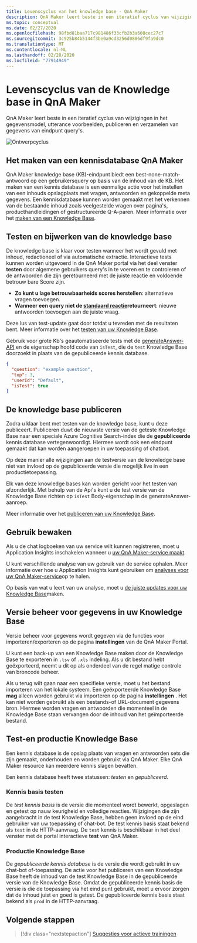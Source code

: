 ```yaml
---
title: Levenscyclus van het knowledge base - QnA Maker
description: QnA Maker leert beste in een iteratief cyclus van wijzigingen in het gegevensmodel, utterance voorbeelden, publiceren en verzamelen van gegevens van eindpunt query's.
ms.topic: conceptual
ms.date: 02/27/2020
ms.openlocfilehash: 98fbd81baa717c981486f33cfb2b3a608cec27c7
ms.sourcegitcommit: 3c925b84b5144f3be0a9cd3256d0886df9fa9dc0
ms.translationtype: MT
ms.contentlocale: nl-NL
ms.lasthandoff: 02/28/2020
ms.locfileid: "77914949"
---
```

# <a name="knowledge-base-lifecycle-in-qna-maker"></a>Levenscyclus van de Knowledge base in QnA Maker
QnA Maker leert beste in een iteratief cyclus van wijzigingen in het gegevensmodel, utterance voorbeelden, publiceren en verzamelen van gegevens van eindpunt query's.

![Ontwerpcyclus](../media/qnamaker-concepts-lifecycle/kb-lifecycle.png)

## <a name="creating-a-qna-maker-knowledge-base"></a>Het maken van een kennisdatabase QnA Maker
QnA Maker knowledge base (KB)-eindpunt biedt een best-none-match-antwoord op een gebruikersquery op basis van de inhoud van de KB. Het maken van een kennis database is een eenmalige actie voor het instellen van een inhouds opslagplaats met vragen, antwoorden en gekoppelde meta gegevens. Een kennisdatabase kunnen worden gemaakt met het verkennen van de bestaande inhoud zoals veelgestelde vragen over pagina's, producthandleidingen of gestructureerde Q-A-paren. Meer informatie over het [maken van een Knowledge Base](../quickstarts/create-publish-knowledge-base.md).

## <a name="testing-and-updating-the-knowledge-base"></a>Testen en bijwerken van de knowledge base

De knowledge base is klaar voor testen wanneer het wordt gevuld met inhoud, redactioneel of via automatische extractie. Interactieve tests kunnen worden uitgevoerd in de QnA Maker portal via het deel venster **testen** door algemene gebruikers query's in te voeren en te controleren of de antwoorden die zijn geretourneerd met de juiste reactie en voldoende betrouw bare Score zijn.

* **Zo kunt u lage betrouwbaarheids scores herstellen**: alternatieve vragen toevoegen.
* **Wanneer een query niet de [standaard reactie](../How-to/change-default-answer.md)retourneert**: nieuwe antwoorden toevoegen aan de juiste vraag.

Deze lus van test-update gaat door totdat u tevreden met de resultaten bent. Meer informatie over het [testen van uw Knowledge Base](../How-To/test-knowledge-base.md).

Gebruik voor grote Kb's geautomatiseerde tests met de [generateAnswer-API](../how-to/metadata-generateanswer-usage.md#get-answer-predictions-with-the-generateanswer-api) en de eigenschap hoofd code van `isTest`, die de `test` Knowledge Base doorzoekt in plaats van de gepubliceerde kennis database.

```json
{
  "question": "example question",
  "top": 3,
  "userId": "Default",
  "isTest": true
}
```

## <a name="publish-the-knowledge-base"></a>De knowledge base publiceren
Zodra u klaar bent met testen van de knowledge base, kunt u deze publiceert. Publiceren duwt de nieuwste versie van de geteste Knowledge Base naar een speciale Azure Cognitive Search-index die de **gepubliceerde** kennis database vertegenwoordigt. Hiermee wordt ook een eindpunt gemaakt dat kan worden aangeroepen in uw toepassing of chatbot.

Op deze manier alle wijzigingen aan de testversie van de knowledge base niet van invloed op de gepubliceerde versie die mogelijk live in een productietoepassing.

Elk van deze knowledge bases kan worden gericht voor het testen van afzonderlijk. Met behulp van de Api's kunt u de test versie van de Knowledge Base richten op `isTest` Body-eigenschap in de generateAnswer-aanroep.

Meer informatie over het [publiceren van uw Knowledge Base](../Quickstarts/create-publish-knowledge-base.md#publish-the-knowledge-base).

## <a name="monitor-usage"></a>Gebruik bewaken
Als u de chat logboeken van uw service wilt kunnen registreren, moet u Application Insights inschakelen wanneer u [uw QnA Maker-service maakt](../How-To/set-up-qnamaker-service-azure.md).

U kunt verschillende analyse van uw gebruik van de service ophalen. Meer informatie over hoe u Application Insights kunt gebruiken om [analyses voor uw QnA Maker-service](../How-To/get-analytics-knowledge-base.md)op te halen.

Op basis van wat u leert van uw analyse, moet u [de juiste updates voor uw Knowledge Base](../How-To/edit-knowledge-base.md)maken.

## <a name="version-control-for-data-in-your-knowledge-base"></a>Versie beheer voor gegevens in uw Knowledge Base

Versie beheer voor gegevens wordt gegeven via de functies voor importeren/exporteren op de pagina **instellingen** van de QnA Maker Portal.

U kunt een back-up van een Knowledge Base maken door de Knowledge Base te exporteren in `.tsv` of `.xls` indeling. Als u dit bestand hebt geëxporteerd, neemt u dit op als onderdeel van de regel matige controle van broncode beheer.

Als u terug wilt gaan naar een specifieke versie, moet u het bestand importeren van het lokale systeem. Een geëxporteerde Knowledge Base **mag** alleen worden gebruikt via importeren op de pagina **instellingen** . Het kan niet worden gebruikt als een bestands-of URL-document gegevens bron. Hiermee worden vragen en antwoorden die momenteel in de Knowledge Base staan vervangen door de inhoud van het geïmporteerde bestand.

## <a name="test-and-production-knowledge-base"></a>Test-en productie Knowledge Base
Een kennis database is de opslag plaats van vragen en antwoorden sets die zijn gemaakt, onderhouden en worden gebruikt via QnA Maker. Elke QnA Maker resource kan meerdere kennis slagen bevatten.

Een kennis database heeft twee statussen: *testen* en *gepubliceerd*.

### <a name="test-knowledge-base"></a>Kennis basis testen

De *test kennis basis* is de versie die momenteel wordt bewerkt, opgeslagen en getest op nauw keurigheid en volledige reacties. Wijzigingen die zijn aangebracht in de test Knowledge Base, hebben geen invloed op de eind gebruiker van uw toepassing of chat-bot. De test kennis basis staat bekend als `test` in de HTTP-aanvraag. De `test` kennis is beschikbaar in het deel venster met de portal interactieve **test** van QnA Maker.

### <a name="production-knowledge-base"></a>Productie Knowledge Base

De *gepubliceerde kennis database* is de versie die wordt gebruikt in uw chat-bot of-toepassing. De actie voor het publiceren van een Knowledge Base heeft de inhoud van de test Knowledge Base in de gepubliceerde versie van de Knowledge Base. Omdat de gepubliceerde kennis basis de versie is die de toepassing via het eind punt gebruikt, moet u ervoor zorgen dat de inhoud juist en goed is getest. De gepubliceerde kennis basis staat bekend als `prod` in de HTTP-aanvraag.


## <a name="next-steps"></a>Volgende stappen

> [!div class="nextstepaction"]
> [Suggesties voor actieve trainingen](./active-learning-suggestions.md)